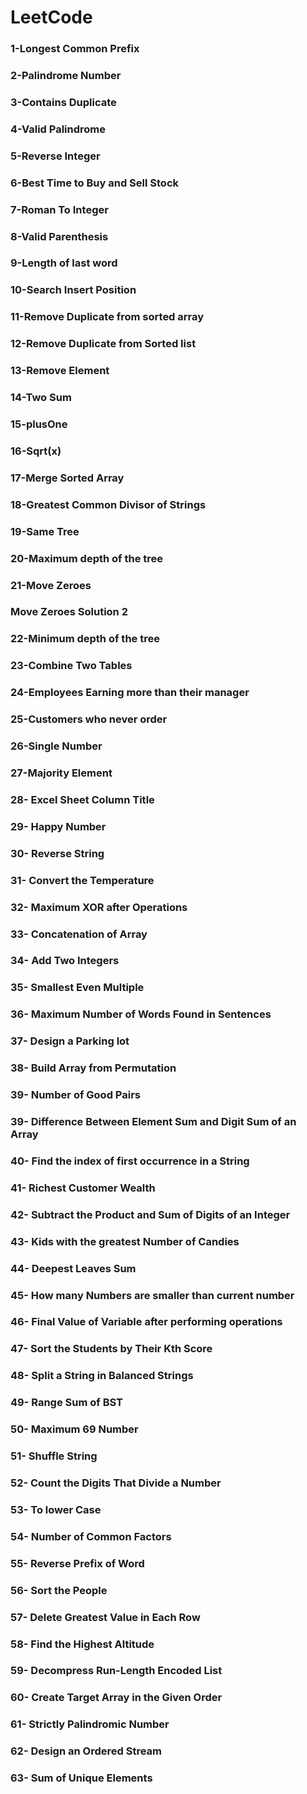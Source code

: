 # LeetCode

### 1-Longest Common Prefix

### 2-Palindrome Number

### 3-Contains Duplicate

### 4-Valid Palindrome

### 5-Reverse Integer

### 6-Best Time to Buy and Sell Stock

### 7-Roman To Integer

### 8-Valid Parenthesis

### 9-Length of last word

### 10-Search Insert Position

### 11-Remove Duplicate from sorted array

### 12-Remove Duplicate from Sorted list

### 13-Remove Element

### 14-Two Sum

### 15-plusOne

### 16-Sqrt(x)

### 17-Merge Sorted Array

### 18-Greatest Common Divisor of Strings

### 19-Same Tree

### 20-Maximum depth of the tree 

### 21-Move Zeroes 

### Move Zeroes Solution 2

### 22-Minimum depth of the tree

### 23-Combine Two Tables

### 24-Employees Earning more than their manager

### 25-Customers who never order

### 26-Single Number

### 27-Majority Element

### 28- Excel Sheet Column Title

### 29- Happy Number

### 30- Reverse String

### 31- Convert the Temperature 

### 32- Maximum XOR after Operations

### 33- Concatenation of Array 

### 34- Add Two Integers

### 35- Smallest Even Multiple

### 36- Maximum Number of Words Found in Sentences

### 37- Design a Parking lot

### 38- Build Array from Permutation

### 39- Number of Good Pairs

### 39- Difference Between Element Sum and Digit Sum of an Array

### 40- Find the index of first occurrence in a String

### 41- Richest Customer Wealth

### 42- Subtract the Product and Sum of Digits of an Integer

### 43- Kids with the greatest Number of Candies

### 44- Deepest Leaves Sum

### 45- How many Numbers are smaller than current number

### 46- Final Value of Variable after performing operations

### 47- Sort the Students by Their Kth Score

### 48- Split a String in Balanced Strings

### 49- Range Sum of BST

### 50- Maximum 69 Number

### 51- Shuffle String

### 52- Count the Digits That Divide a Number

### 53- To lower Case

### 54- Number of Common Factors

### 55- Reverse Prefix of Word

### 56- Sort the People

### 57- Delete Greatest Value in Each Row

### 58- Find the Highest Altitude

### 59- Decompress Run-Length Encoded List

### 60- Create Target Array in the Given Order

### 61- Strictly Palindromic Number

### 62- Design an Ordered Stream

### 63- Sum of Unique Elements